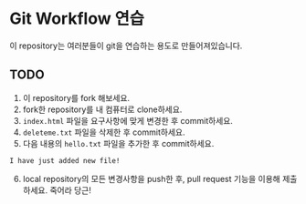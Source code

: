 # Git Workflow 연습

이 repository는 여러분들이 git을 연습하는 용도로 만들어져있습니다.

## TODO

1. 이 repository를 fork 해보세요.
2. fork한 repository를 내 컴퓨터로 clone하세요.
3. `index.html` 파일을 요구사항에 맞게 변경한 후 commit하세요.
4. `deleteme.txt` 파일을 삭제한 후 commit하세요.
5. 다음 내용의 `hello.txt` 파일을 추가한 후 commit하세요.

```
I have just added new file!
```

6. local repository의 모든 변경사항을 push한 후, pull request 기능을 이용해 제출하세요.
   죽어라 당근!
